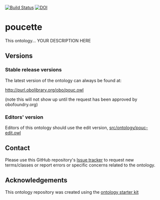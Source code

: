 [![Build Status](https://travis-ci.org/Tan-Lu/poucette.svg?branch=master)](https://travis-ci.org/Tan-Lu/poucette)
[![DOI](https://zenodo.org/badge/13996/Tan-Lu/poucette.svg)](https://zenodo.org/badge/latestdoi/13996/Tan-Lu/poucette)

# poucette

This ontology... YOUR DESCRIPTION HERE

## Versions

### Stable release versions

The latest version of the ontology can always be found at:

http://purl.obolibrary.org/obo/pouc.owl

(note this will not show up until the request has been approved by obofoundry.org)

### Editors' version

Editors of this ontology should use the edit version, [src/ontology/pouc-edit.owl](src/ontology/pouc-edit.owl)

## Contact

Please use this GitHub repository's [Issue tracker](https://github.com/Tan-Lu/poucette/issues) to request new terms/classes or report errors or specific concerns related to the ontology.

## Acknowledgements

This ontology repository was created using the [ontology starter kit](https://github.com/INCATools/ontology-starter-kit)
